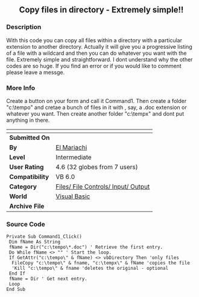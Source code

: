 ﻿<div align="center">

## Copy files in directory \- Extremely simple\!\!


</div>

### Description

With this code you can copy all files within a directory with a particular extension to another directory. Actually it will give you a progressive listing of a file with a wildcard and then you can do whatever you want with the file. Extremely simple and straightforward. I dont understand why the other codes are so huge. If you find an error or if you would like to comment please leave a messge.
 
### More Info
 
Create a button on your form and call it Command1. Then create a folder "c:\tempo" and cretae a bunch of files in it with , say, a .doc extension or whatever you want. Then create another folder "c:\tempx" and dont put anything in there.


<span>             |<span>
---                |---
**Submitted On**   |
**By**             |[El Mariachi](https://github.com/Planet-Source-Code/PSCIndex/blob/master/ByAuthor/el-mariachi.md)
**Level**          |Intermediate
**User Rating**    |4.6 (32 globes from 7 users)
**Compatibility**  |VB 6\.0
**Category**       |[Files/ File Controls/ Input/ Output](https://github.com/Planet-Source-Code/PSCIndex/blob/master/ByCategory/files-file-controls-input-output__1-3.md)
**World**          |[Visual Basic](https://github.com/Planet-Source-Code/PSCIndex/blob/master/ByWorld/visual-basic.md)
**Archive File**   |[](https://github.com/Planet-Source-Code/el-mariachi-copy-files-in-directory-extremely-simple__1-12462/archive/master.zip)





### Source Code

```
Private Sub Command1_Click()
 Dim fName As String
 fName = Dir("c:\tempo\*.doc") ' Retrieve the first entry.
 Do While fName <> "" ' Start the loop.
 If GetAttr("c:\tempo\" & fName) <> vbDirectory Then 'only files
  FileCopy "c:\tempo\" & fname, "c:\tempx\" & fName 'copies the file
  'Kill "c:\tempo\" & fname 'deletes the original - optional
 End If
 fName = Dir ' Get next entry.
 Loop
End Sub
```

